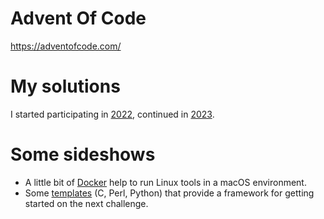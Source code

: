 # Advent Of Code

https://adventofcode.com/

# My solutions

I started participating in [2022](2022/), continued in [2023](2023/).

# Some sideshows

- A little bit of [Docker](docker/) help to run Linux tools in a macOS environment.
- Some [templates](templates/) (C, Perl, Python) that provide a framework for getting started on the next challenge.
